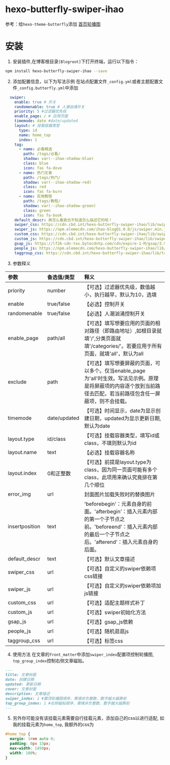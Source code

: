 # hexo-butterfly-swiper-ihao

参考：给`hexo-theme-butterfly`添加 [首页轮播图](https://akilar.top/posts/8e1264d1/)

# 安装

1. 安装插件,在博客根目录`[Blogroot]`下打开终端，运行以下指令：
  ```bash
  npm install hexo-butterfly-swiper-ihao --save
  ```

2. 添加配置信息，以下为写法示例
  在站点配置文件`_config.yml`或者主题配置文件`_config.butterfly.yml`中添加

  ```yml
    swiper:
      enable: true # 开关
      randomenable: true # 人潮汹涌开关
      priority: 5 #过滤器优先权
      enable_page: / # 应用页面
      timemode: date #date/updated
      layout: # 挂载容器类型
        type: id
        name: home_top
        index: 1
      tag:
        - name: 必看精选
          path: /tags/必看/
          shadow: var(--ihao-shadow-blue)
          class: blue
          icon: fas fa-dove
        - name: 热门文章
          path: /tags/热门/
          shadow: var(--ihao-shadow-red)
          class: red
          icon: fas fa-burn
        - name: 实用教程
          path: /tags/教程/
          shadow: var(--ihao-shadow-green)
          class: green
          icon: fas fa-book
      default_descr: 再怎么看我也不知道怎么描述它的啦！
      swiper_css: https://cdn.cbd.int/hexo-butterfly-swiper-ihao/lib/swiper.min.css #swiper css依赖
      swiper_js: https://npm.elemecdn.com/ihao-blog@1.0.0/js/swiper.min.js #swiper js依赖 #swiper js依赖
      custom_css: https://cdn.cbd.int/hexo-butterfly-swiper-ihao/lib/swiperstyle.css # 适配主题样式补丁
      custom_js: https://cdn.cbd.int/hexo-butterfly-swiper-ihao/lib/swiper_init.js # swiper初始化方法
      gsap_js: https://lf26-cdn-tos.bytecdntp.com/cdn/expire-1-M/gsap/3.9.1/gsap.min.js
      people_js: https://npm.elemecdn.com/hexo-butterfly-swiper-ihao/lib/people.min.js
      taggroup_css: https://cdn.cbd.int/hexo-butterfly-swiper-ihao/lib/tagGroup.css
  ```
3. 参数释义

  |参数|备选值/类型|释义|
  |:--|:--|:--|
  |priority|number|【可选】过滤器优先级，数值越小，执行越早，默认为10，选填|
  |enable|true/false|【必选】控制开关|
  |randomenable|true/false|【必选】人潮汹涌控制开关|
  |enable_page|path/all|【可选】填写想要应用的页面的相对路径（即路由地址）,如根目录就填'/',分类页面就填'/categories/'。若要应用于所有页面，就填'all'，默认为all|
  |exclude|path|【可选】填写想要屏蔽的页面，可以多个。仅当enable_page为'all'时生效。写法见示例。原理是将屏蔽项的内容逐个放到当前路径去匹配，若当前路径包含任一屏蔽项，则不会挂载。|
  |timemode|date/updated|【可选】时间显示，date为显示创建日期，updated为显示更新日期,默认为date|
  |layout.type|id/class|【可选】挂载容器类型，填写id或class，不填则默认为id|
  |layout.name|text|【必选】挂载容器名称|
  |layout.index|0和正整数|【可选】前提是layout.type为class，因为同一页面可能有多个class，此项用来确认究竟排在第几个顺位|
  |error_img|url|封面图片加载失败时的替换图片|
  |insertposition|text|'beforebegin'：元素自身的前面。'afterbegin'：插入元素内部的第一个子节点之前。'beforeend'：插入元素内部的最后一个子节点之后。'afterend'：插入元素自身的后面。|
  |default_descr|text|【可选】默认文章描述|
  |swiper_css|url|【可选】自定义的swiper依赖项css链接|
  |swiper_js|url|【可选】自定义的swiper依赖项加js链接|
  |custom_css|url|【可选】适配主题样式补丁|
  |custom_js|url|【可选】swiper初始化方法|
  |gsap_js|url|【可选】gsap_js依赖|
  |people_js|url|【可选】随机逛逛js|
  |taggroup_css|url|【可选】标签css|

4. 使用方法
  在文章的`front_matter`中添加`swiper_index`配置项控制轮播图, `top_group_index`控制右侧文章磁贴。
  ```markdown
  ---
  title: 文章标题
  date: 创建日期
  updated: 更新日期
  cover: 文章封面
  description: 文章描述
  swiper_index: 1 #置顶轮播图顺序，需填非负整数，数字越大越靠前
  top_group_index: 1 #右侧磁帖顺序，需填非负整数，数字越大越靠前
  ---
  ```
5. 另外你可能没有该挂载元素需要自行挂载元素，添加自己的css以进行适配, 如我的挂载元素为`home_top`, 我额外的css为
```css
#home_top {
  margin: 1rem auto 0;
  padding: 0px 15px;
  max-width: 1450px;
  width: 100%;
}
```
